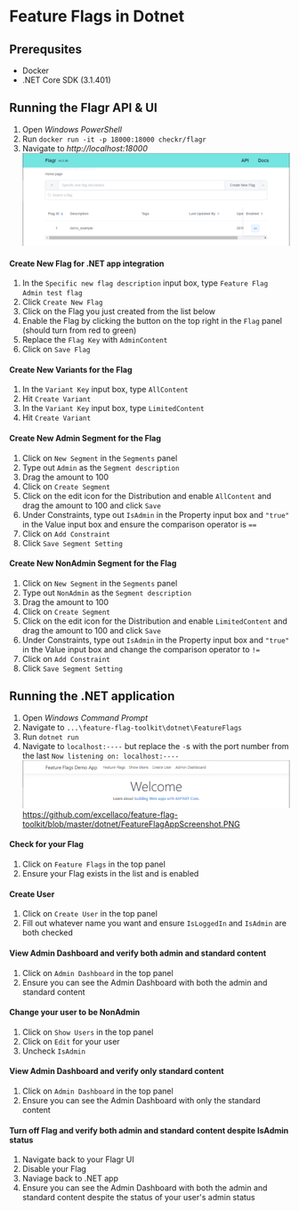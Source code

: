 # Feature Flags in Dotnet

## Prerequsites
- Docker
- .NET Core SDK (3.1.401)

## Running the Flagr API & UI
1. Open *Windows PowerShell*
2. Run `docker run -it -p 18000:18000 checkr/flagr`
3. Navigate to *http://localhost:18000*
![Flagr UI](https://github.com/excellaco/feature-flag-toolkit/blob/master/dotnet/FlagrScreenshot.PNG)

  #### Create New Flag for .NET app integration
  1. In the `Specific new flag description` input box, type `Feature Flag Admin test flag`
  2. Click `Create New Flag`
  3. Click on the Flag you just created from the list below
  4. Enable the Flag by clicking the button on the top right in the `Flag` panel (should turn from red to green)
  5. Replace the `Flag Key` with `AdminContent`
  6. Click on `Save Flag`

  #### Create New Variants for the Flag
  1. In the `Variant Key` input box, type `AllContent`
  2. Hit `Create Variant`
  3. In the `Variant Key` input box, type `LimitedContent`
  4. Hit `Create Variant`

  #### Create New Admin Segment for the Flag
  1. Click on `New Segment` in the `Segments` panel
  2. Type out `Admin` as the `Segment description`
  3. Drag the amount to 100
  4. Click on `Create Segment`
  5. Click on the edit icon for the Distribution and enable `AllContent` and drag the amount to 100 and click `Save`
  6. Under Constraints, type out `IsAdmin` in the Property input box and `"true"` in the Value input box and ensure the comparison operator is `==`
  7. Click on `Add Constraint`
  8. Click `Save Segment Setting`

  #### Create New NonAdmin Segment for the Flag
  1. Click on `New Segment` in the `Segments` panel
  2. Type out `NonAdmin` as the `Segment description`
  3. Drag the amount to 100
  4. Click on `Create Segment`
  5. Click on the edit icon for the Distribution and enable `LimitedContent` and drag the amount to 100 and click `Save`
  6. Under Constraints, type out `IsAdmin` in the Property input box and `"true"` in the Value input box and change the comparison operator to `!=`
  7. Click on `Add Constraint`
  8. Click `Save Segment Setting`

## Running the .NET application
1. Open *Windows Command Prompt*
2. Navigate to `...\feature-flag-toolkit\dotnet\FeatureFlags`
3. Run `dotnet run`
4. Navigate to `localhost:----` but replace the `-`s with the port number from the last `Now listening on: localhost:----`
![Feature Flag App](https://github.com/excellaco/feature-flag-toolkit/blob/master/dotnet/FeatureFlagAppScreenshot.PNG)
https://github.com/excellaco/feature-flag-toolkit/blob/master/dotnet/FeatureFlagAppScreenshot.PNG

  #### Check for your Flag
  1. Click on `Feature Flags` in the top panel
  2. Ensure your Flag exists in the list and is enabled

  #### Create User
  1. Click on `Create User` in the top panel
  2. Fill out whatever name you want and ensure `IsLoggedIn` and `IsAdmin` are both checked

  #### View Admin Dashboard and verify both admin and standard content
  1. Click on `Admin Dashboard` in the top panel
  2. Ensure you can see the Admin Dashboard with both the admin and standard content

  #### Change your user to be NonAdmin
  1. Click on `Show Users` in the top panel
  2. Click on `Edit` for your user
  3. Uncheck `IsAdmin`

  #### View Admin Dashboard and verify only standard content
  1. Click on `Admin Dashboard` in the top panel
  2. Ensure you can see the Admin Dashboard with only the standard content

  #### Turn off Flag and verify both admin and standard content despite IsAdmin status
  1. Navigate back to your Flagr UI
  2. Disable your Flag
  3. Naviage back to .NET app
  4. Ensure you can see the Admin Dashboard with both the admin and standard content despite the status of your user's admin status
